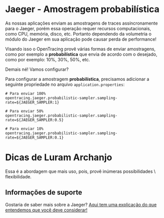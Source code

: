# Jaeger - Amostragem probabilística

As nossas aplicações enviam as amostragens de traces assíncronamente para o Jaeger, porém essa operação requer recursos 
computacionais, como CPU, memória, disco, etc. Portanto dependendo da volumetria o módulo do Jaeger em sua aplicação pode 
causar perda de performance!

Visando isso o OpenTracing provê várias formas de enviar amostragens, como por exemplo a **probabilística** que envia de 
acordo com o desejado, como por exemplo: 10%, 30%, 50%, etc. 

Demais né! Vamos configurar?

Para configurar a amostragem **probabilística**, precisamos adicionar a seguinte propriedade no arquivo `application.properties`:

```properties
# Para enviar 100%
opentracing.jaeger.probabilistic-sampler.sampling-rate=${JAEGER_SAMPLER:1}

# Para enviar 50%
opentracing.jaeger.probabilistic-sampler.sampling-rate=${JAEGER_SAMPLER:0.5}

# Para enviar 10%
opentracing.jaeger.probabilistic-sampler.sampling-rate=${JAEGER_SAMPLER:0.1}
```

# Dicas de Luram Archanjo

Essa é a abordagem que mais uso, pois, provê inúmeras possibilidades \ flexibilidade.

## Informações de suporte

Gostaria de saber mais sobre a Jaeger? [Aqui tem uma explicação do que entendemos que você deve considerar!](https://www.jaegertracing.io/docs/1.18/#about)